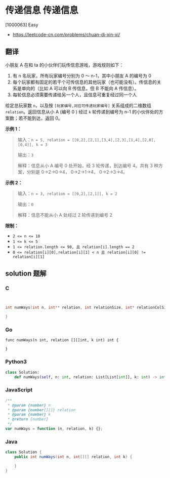 # 传递信息 传递信息

[1000063] Easy

- https://leetcode-cn.com/problems/chuan-di-xin-xi/

## 翻译

小朋友 A 在和 ta 的小伙伴们玩传信息游戏，游戏规则如下：

1.  有 n 名玩家，所有玩家编号分别为 0 ～ n-1，其中小朋友 A 的编号为 0
2.  每个玩家都有固定的若干个可传信息的其他玩家（也可能没有）。传信息的关系是单向的（比如 A 可以向 B 传信息，但 B 不能向 A 传信息）。
3.  每轮信息必须需要传递给另一个人，且信息可重复经过同一个人

给定总玩家数 `n`，以及按 `[玩家编号,对应可传递玩家编号]` 关系组成的二维数组 `relation`。返回信息从小 A (编号 0 ) 经过 `k` 轮传递到编号为 n-1 的小伙伴处的方案数；若不能到达，返回 0。

**示例 1：**

> 输入：`n = 5, relation = [[0,2],[2,1],[3,4],[2,3],[1,4],[2,0],[0,4]], k = 3`
>
> 输出：`3`
>
> 解释：信息从小 A 编号 0 处开始，经 3 轮传递，到达编号 4。共有 3 种方案，分别是 0->2->0->4， 0->2->1->4， 0->2->3->4。

**示例 2：**

> 输入：`n = 3, relation = [[0,2],[2,1]], k = 2`
>
> 输出：`0`
>
> 解释：信息不能从小 A 处经过 2 轮传递到编号 2

**限制：**

- `2 <= n <= 10`
- `1 <= k <= 5`
- `1 <= relation.length <= 90, 且 relation[i].length == 2`
- `0 <= relation[i][0],relation[i][1] < n 且 relation[i][0] != relation[i][1]`

## solution 题解

### C

```c


int numWays(int n, int** relation, int relationSize, int* relationColSize, int k){

}


```

### Go

```golang
func numWays(n int, relation [][]int, k int) int {

}
```

### Python3

```python
class Solution:
    def numWays(self, n: int, relation: List[List[int]], k: int) -> int:
```

### JavaScript

```javascript
/**
 * @param {number} n
 * @param {number[][]} relation
 * @param {number} k
 * @return {number}
 */
var numWays = function (n, relation, k) {};
```

### Java

```java
class Solution {
    public int numWays(int n, int[][] relation, int k) {

    }
}
```
